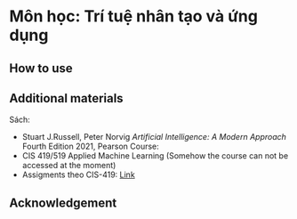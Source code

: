 # Môn học: Trí tuệ nhân tạo và ứng dụng

## How to use

## Additional materials

Sách:
- Stuart J.Russell, Peter Norvig _Artificial Intelligence: A Modern Approach_ Fourth Edition 2021, Pearson
Course:
- CIS 419/519 Applied Machine Learning (Somehow the course can not be accessed at the moment)
- Assigments theo CIS-419: [Link](https://github.com/adziorny/CIS419)


## Acknowledgement